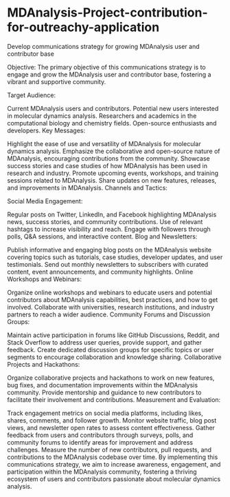 # MDAnalysis-Project-contribution-for-outreachy-application
Develop communications strategy for growing MDAnalysis user and contributor base

Objective:
The primary objective of this communications strategy is to engage and grow the MDAnalysis user and contributor base, fostering a vibrant and supportive community.

Target Audience:

Current MDAnalysis users and contributors.
Potential new users interested in molecular dynamics analysis.
Researchers and academics in the computational biology and chemistry fields.
Open-source enthusiasts and developers.
Key Messages:

Highlight the ease of use and versatility of MDAnalysis for molecular dynamics analysis.
Emphasize the collaborative and open-source nature of MDAnalysis, encouraging contributions from the community.
Showcase success stories and case studies of how MDAnalysis has been used in research and industry.
Promote upcoming events, workshops, and training sessions related to MDAnalysis.
Share updates on new features, releases, and improvements in MDAnalysis.
Channels and Tactics:

Social Media Engagement:

Regular posts on Twitter, LinkedIn, and Facebook highlighting MDAnalysis news, success stories, and community contributions.
Use of relevant hashtags to increase visibility and reach.
Engage with followers through polls, Q&A sessions, and interactive content.
Blog and Newsletters:

Publish informative and engaging blog posts on the MDAnalysis website covering topics such as tutorials, case studies, developer updates, and user testimonials.
Send out monthly newsletters to subscribers with curated content, event announcements, and community highlights.
Online Workshops and Webinars:

Organize online workshops and webinars to educate users and potential contributors about MDAnalysis capabilities, best practices, and how to get involved.
Collaborate with universities, research institutions, and industry partners to reach a wider audience.
Community Forums and Discussion Groups:

Maintain active participation in forums like GitHub Discussions, Reddit, and Stack Overflow to address user queries, provide support, and gather feedback.
Create dedicated discussion groups for specific topics or user segments to encourage collaboration and knowledge sharing.
Collaborative Projects and Hackathons:

Organize collaborative projects and hackathons to work on new features, bug fixes, and documentation improvements within the MDAnalysis community.
Provide mentorship and guidance to new contributors to facilitate their involvement and contributions.
Measurement and Evaluation:

Track engagement metrics on social media platforms, including likes, shares, comments, and follower growth.
Monitor website traffic, blog post views, and newsletter open rates to assess content effectiveness.
Gather feedback from users and contributors through surveys, polls, and community forums to identify areas for improvement and address challenges.
Measure the number of new contributors, pull requests, and contributions to the MDAnalysis codebase over time.
By implementing this communications strategy, we aim to increase awareness, engagement, and participation within the MDAnalysis community, fostering a thriving ecosystem of users and contributors passionate about molecular dynamics analysis.

